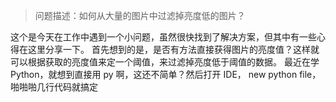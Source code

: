>问题描述：如何从大量的图片中过滤掉亮度低的图片？

这个是今天在工作中遇到一个小问题，虽然很快找到了解决方案，但其中有一些心得在这里分享一下。
首先想到的是，是否有方法直接获得图片的亮度值？这样就可以根据获取的亮度值来定一个阈值，来过滤掉亮度低于阈值的数据。
最近在学 Python，就想到直接用 py 啊，这还不简单？然后打开 IDE， new python file，啪啪啪几行代码就搞定
```python

```
